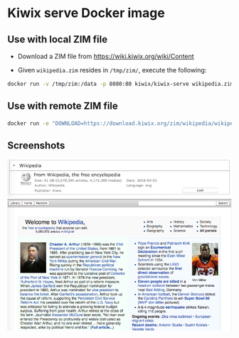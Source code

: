 Kiwix serve Docker image
========================

Use with local ZIM file
-----------------------

* Download a ZIM file from <https://wiki.kiwix.org/wiki/Content>

* Given `wikipedia.zim` resides in `/tmp/zim/`, execute the following:

```bash
docker run -v /tmp/zim:/data -p 8080:80 kiwix/kiwix-serve wikipedia.zim
```

Use with remote ZIM file
------------------------

```bash
docker run -e "DOWNLOAD=https://download.kiwix.org/zim/wikipedia/wikipedia_bm_all.zim" -p 8080:80 kiwix/kiwix-serve
```

Screenshots
-----------

![screenshot_1.png](https://github.com/kiwix/kiwix-tools/raw/master/docker/server/pictures/screenshot_1.png)
![screenshot_2.png](https://github.com/kiwix/kiwix-tools/raw/master/docker/server/pictures/screenshot_2.png)
